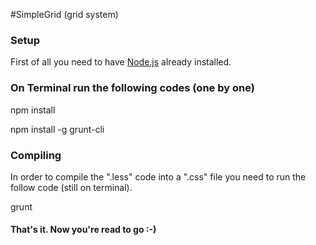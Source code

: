 #SimpleGrid (grid system)

### Setup
First of all you need to have [Node.js](https://nodejs.org/en) already installed.

### On Terminal run the following codes (one by one)
npm install

npm install -g grunt-cli

### Compiling
In order to compile the ".less" code into a ".css" file you need to run the follow code (still on terminal).

grunt

#### That's it. Now you're read to go :-)
